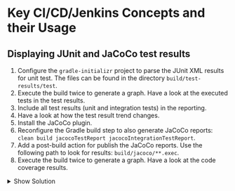 # Key CI/CD/Jenkins Concepts and their Usage

## Displaying JUnit and JaCoCo test results

1. Configure the `gradle-initializr` project to parse the JUnit XML results for unit test. The files can be found in the directory `build/test-results/test`.
2. Execute the build twice to generate a graph. Have a look at the executed tests in the test results.
3. Include all test results (unit and integration tests) in the reporting.
4. Have a look at how the test result trend changes.
5. Install the JaCoCo plugin.
6. Reconfigure the Gradle build step to also generate JaCoCo reports: `clean build jacocoTestReport jacocoIntegrationTestReport`.
7. Add a post-build action for publish the JaCoCo reports. Use the following path to look for results: `build/jacoco/**.exec`.
8. Execute the build twice to generate a graph. Have a look at the code coverage results.

<details><summary>Show Solution</summary>
<p>

Publish the JUnit reports by pointing to the exact directory containing the XML files.

![Publish JUnit Results](./images/05-test-execution-and-reporting/publish-unit-tests.png)

After executing the build twice you will see a test result trend graph.

![JUnit Test Trend](./images/05-test-execution-and-reporting/unit-test-result-trend.png)

Publish the JUnit reporting by using a wild card.

![Publish All JUnit Results](./images/05-test-execution-and-reporting/publish-all-tests.png)

The trend changes accordingly.

![Changed Test Result Trend](./images/05-test-execution-and-reporting/all-test-result-trend.png)

Install the JaCoCo plugin.

![JaCoCo Plugin](./images/05-test-execution-and-reporting/jacoco-plugin.png)

Change the task list executed by the Gradle build step.

![JaCoCo Tasks](./images/05-test-execution-and-reporting/jacoco-tasks.png)

Configure JaCoCo reporting.

![JaCoCo Configuration](./images/05-test-execution-and-reporting/jacoco-config.png)

The JaCoCo coverage trend renders after executing the build twice.

![JaCoCo Coverage Report Trend](./images/05-test-execution-and-reporting/jacoco-trend.png)

</p>
</details>